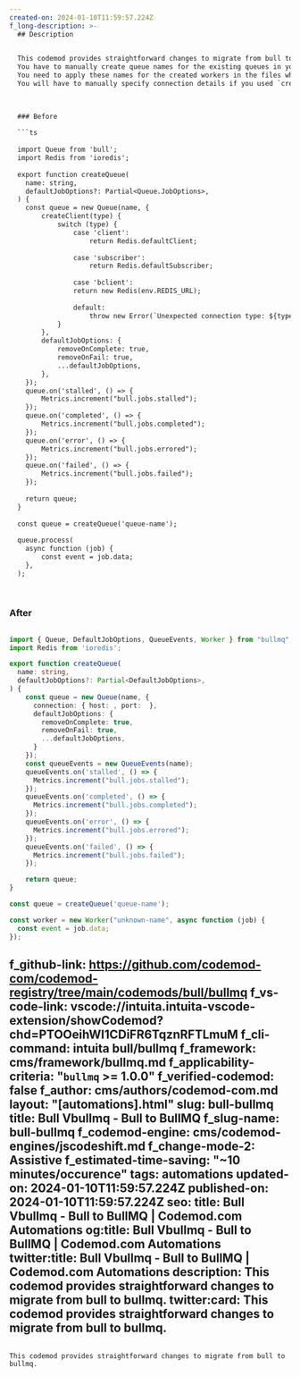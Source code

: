 ```yaml
---
created-on: 2024-01-10T11:59:57.224Z
f_long-description: >-
  ## Description
  

  This codemod provides straightforward changes to migrate from bull to bullmq.
  You have to manually create queue names for the existing queues in your application.
  You need to apply these names for the created workers in the files which previously used .process().
  You will have to manually specify connection details if you used `createClient` method on `new Queue()` options before. Connection details should now also be specified for and `Worker` classes.
  

  
  ### Before
  
  ```ts
  
  import Queue from 'bull';
  import Redis from 'ioredis';
  
  export function createQueue(
  	name: string,
  	defaultJobOptions?: Partial<Queue.JobOptions>,
  ) {
  	const queue = new Queue(name, {
  		createClient(type) {
  			switch (type) {
  				case 'client':
  					return Redis.defaultClient;
  
  				case 'subscriber':
  					return Redis.defaultSubscriber;
  
  				case 'bclient':
  			    return new Redis(env.REDIS_URL);
  
  				default:
  					throw new Error(`Unexpected connection type: ${type}`);
  			}
  		},
  		defaultJobOptions: {
  			removeOnComplete: true,
  			removeOnFail: true,
  			...defaultJobOptions,
  		},
  	});
  	queue.on('stalled', () => {
  		Metrics.increment("bull.jobs.stalled");
  	});
  	queue.on('completed', () => {
  		Metrics.increment("bull.jobs.completed");
  	});
  	queue.on('error', () => {
  		Metrics.increment("bull.jobs.errored");
  	});
  	queue.on('failed', () => {
  		Metrics.increment("bull.jobs.failed");
  	});
  
  	return queue;
  }
  
  const queue = createQueue('queue-name');
  
  queue.process(
  	async function (job) {
  		const event = job.data;
  	},
  );
  
  
  ```
  
  ### After
  
  ```ts
  
  import { Queue, DefaultJobOptions, QueueEvents, Worker } from "bullmq";
  import Redis from 'ioredis';
  
  export function createQueue(
    name: string,
    defaultJobOptions?: Partial<DefaultJobOptions>,
  ) {
      const queue = new Queue(name, {
        connection: { host: , port:  },
        defaultJobOptions: {
          removeOnComplete: true,
          removeOnFail: true,
          ...defaultJobOptions,
        }
      });
      const queueEvents = new QueueEvents(name);
      queueEvents.on('stalled', () => {
        Metrics.increment("bull.jobs.stalled");
      });
      queueEvents.on('completed', () => {
        Metrics.increment("bull.jobs.completed");
      });
      queueEvents.on('error', () => {
        Metrics.increment("bull.jobs.errored");
      });
      queueEvents.on('failed', () => {
        Metrics.increment("bull.jobs.failed");
      });
  
      return queue;
  }
  
  const queue = createQueue('queue-name');
  
  const worker = new Worker("unknown-name", async function (job) {
    const event = job.data;
  });
  
  ```
f_github-link: https://github.com/codemod-com/codemod-registry/tree/main/codemods/bull/bullmq
f_vs-code-link: vscode://intuita.intuita-vscode-extension/showCodemod?chd=PTOOeihWI1CDiFR6TqznRFTLmuM
f_cli-command: intuita bull/bullmq
f_framework: cms/framework/bullmq.md
f_applicability-criteria: "`bullmq` >= 1.0.0"
f_verified-codemod: false
f_author: cms/authors/codemod-com.md
layout: "[automations].html"
slug: bull-bullmq
title: Bull Vbullmq - Bull to BullMQ
f_slug-name: bull-bullmq
f_codemod-engine: cms/codemod-engines/jscodeshift.md
f_change-mode-2: Assistive
f_estimated-time-saving: "~10 minutes/occurence"
tags: automations
updated-on: 2024-01-10T11:59:57.224Z
published-on: 2024-01-10T11:59:57.224Z
seo:
  title: Bull Vbullmq - Bull to BullMQ | Codemod.com Automations
  og:title: Bull Vbullmq - Bull to BullMQ | Codemod.com Automations
  twitter:title: Bull Vbullmq - Bull to BullMQ | Codemod.com Automations
  description: This codemod provides straightforward changes to migrate from bull to bullmq.
  twitter:card: This codemod provides straightforward changes to migrate from bull to bullmq.
---
```

This codemod provides straightforward changes to migrate from bull to bullmq.